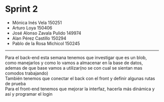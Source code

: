 # Sprint 2
- Mónica Inés Vela          150251
- Arturo Loya               150406
- José Alonso Zavala Pulido 149974
- Alan Pérez Castillo       150294
- Pablo de la Rosa Michicol 150245
---

Para el back-end esta semana tenemos que investigar que es un blob, como manejarlos y como lo vamos a almacenar en la base de datos, ademas de que base vamos a utilizar(no se con cual se sientan mas comodos trabajando)<br>
También tenemos que conectar el back con el front y definir algunas rutas de prueba<br>
Para el front-end tenemos que mejorar la interfaz, hacerla más dinámica y así y programar el login
